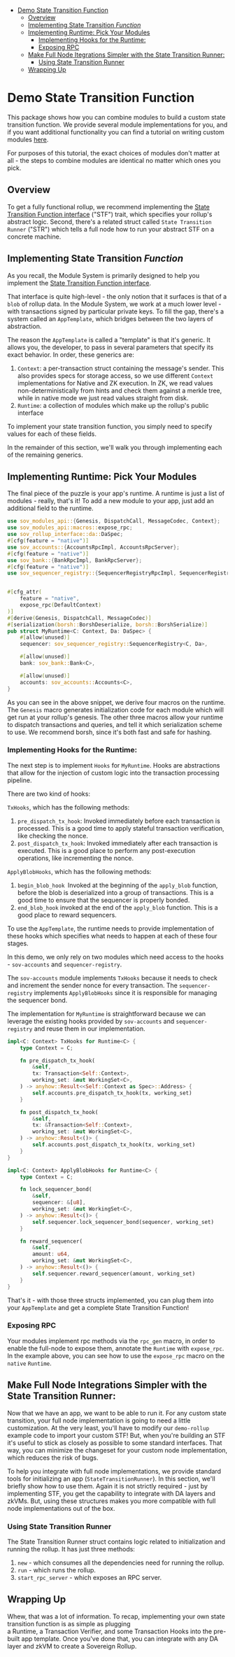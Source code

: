 <!-- START doctoc generated TOC please keep comment here to allow auto update -->
<!-- DON'T EDIT THIS SECTION, INSTEAD RE-RUN doctoc TO UPDATE -->

- [Demo State Transition Function](#demo-state-transition-function)
  - [Overview](#overview)
  - [Implementing State Transition _Function_](#implementing-state-transition-_function_)
  - [Implementing Runtime: Pick Your Modules](#implementing-runtime-pick-your-modules)
    - [Implementing Hooks for the Runtime:](#implementing-hooks-for-the-runtime)
    - [Exposing RPC](#exposing-rpc)
  - [Make Full Node Itegrations Simpler with the State Transition Runner:](#make-full-node-itegrations-simpler-with-the-state-transition-runner)
    - [Using State Transition Runner](#using-state-transition-runner)
  - [Wrapping Up](#wrapping-up)

<!-- END doctoc generated TOC please keep comment here to allow auto update -->

# Demo State Transition Function

This package shows how you can combine modules to build a custom state transition function. We provide several module implementations
for you, and if you want additional functionality you can find a tutorial on writing custom modules [here](../simple-nft-module/README.md).

For purposes of this tutorial, the exact choices of modules don't matter at all - the steps to combine modules are identical
no matter which ones you pick.

## Overview

To get a fully functional rollup, we recommend implementing the [State Transition Function
interface](../../rollup-interface/specs/interfaces/stf.md) ("STF")  trait, which specifies your rollup's abstract logic. Second, there's
a related struct called `State Transition Runner` ("STR") which tells a full node how to run your abstract STF on a concrete machine.

## Implementing State Transition _Function_

As you recall, the Module System is primarily designed to help you implement the [State Transition Function
interface](../../rollup-interface/specs/interfaces/stf.md).

That interface is quite high-level - the only notion
that it surfaces is that of a `blob` of rollup data. In the Module System, we work at a much lower level - with
transactions signed by particular private keys. To fill the gap, there's a system called an `AppTemplate`, which
bridges between the two layers of abstraction.

The reason the `AppTemplate` is called a "template" is that it's generic. It allows you, the developer, to pass in
several parameters that specify its exact behavior. In order, these generics are:

1. `Context`: a per-transaction struct containing the message's sender. This also provides specs for storage access, so we use different `Context`
   implementations for Native and ZK execution. In ZK, we read values non-deterministically from hints and check them against a merkle tree, while in
   native mode we just read values straight from disk.
2. `Runtime`: a collection of modules which make up the rollup's public interface

To implement your state transition function, you simply need to specify values for each of these fields.

In the remainder of this section, we'll walk you through implementing each of the remaining generics.

## Implementing Runtime: Pick Your Modules

The final piece of the puzzle is your app's runtime. A runtime is just a list of modules - really, that's it! To add a new
module to your app, just add an additional field to the runtime.

```rust
use sov_modules_api::{Genesis, DispatchCall, MessageCodec, Context};
use sov_modules_api::macros::expose_rpc;
use sov_rollup_interface::da::DaSpec;
#[cfg(feature = "native")]
use sov_accounts::{AccountsRpcImpl, AccountsRpcServer};
#[cfg(feature = "native")]
use sov_bank::{BankRpcImpl, BankRpcServer};
#[cfg(feature = "native")]
use sov_sequencer_registry::{SequencerRegistryRpcImpl, SequencerRegistryRpcServer};


#[cfg_attr(
    feature = "native",
    expose_rpc(DefaultContext)
)]
#[derive(Genesis, DispatchCall, MessageCodec)]
#[serialization(borsh::BorshDeserialize, borsh::BorshSerialize)]
pub struct MyRuntime<C: Context, Da: DaSpec> {
    #[allow(unused)]
    sequencer: sov_sequencer_registry::SequencerRegistry<C, Da>,

    #[allow(unused)]
    bank: sov_bank::Bank<C>,

    #[allow(unused)]
    accounts: sov_accounts::Accounts<C>,
}
```

As you can see in the above snippet, we derive four macros on the runtime. The `Genesis` macro generates
initialization code for each module which will get run at your rollup's genesis. The other three macros
allow your runtime to dispatch transactions and queries, and tell it which serialization scheme to use.
We recommend borsh, since it's both fast and safe for hashing.

### Implementing Hooks for the Runtime:

The next step is to implement `Hooks` for `MyRuntime`. Hooks are abstractions that allow for the injection of custom logic into the transaction processing pipeline.

There are two kind of hooks:

`TxHooks`, which has the following methods:

1. `pre_dispatch_tx_hook`: Invoked immediately before each transaction is processed. This is a good time to apply stateful transaction verification, like checking the nonce.
2. `post_dispatch_tx_hook`: Invoked immediately after each transaction is executed. This is a good place to perform any post-execution operations, like incrementing the nonce.

`ApplyBlobHooks`, which has the following methods:

1. `begin_blob_hook `Invoked at the beginning of the `apply_blob` function, before the blob is deserialized into a group of transactions. This is a good time to ensure that the sequencer is properly bonded.
2. `end_blob_hook` invoked at the end of the `apply_blob` function. This is a good place to reward sequencers.

To use the `AppTemplate`, the runtime needs to provide implementation of these hooks which specifies what needs to happen at each of these four stages.

In this demo, we only rely on two modules which need access to the hooks - `sov-accounts` and `sequencer-registry`.

The `sov-accounts` module implements `TxHooks` because it needs to check and increment the sender nonce for every transaction.
The `sequencer-registry` implements `ApplyBlobHooks` since it is responsible for managing the sequencer bond.

The implementation for `MyRuntime` is straightforward because we can leverage the existing hooks provided by `sov-accounts` and `sequencer-registry` and reuse them in our implementation.

```Rust
impl<C: Context> TxHooks for Runtime<C> {
    type Context = C;

    fn pre_dispatch_tx_hook(
        &self,
        tx: Transaction<Self::Context>,
        working_set: &mut WorkingSet<C>,
    ) -> anyhow::Result<<Self::Context as Spec>::Address> {
        self.accounts.pre_dispatch_tx_hook(tx, working_set)
    }

    fn post_dispatch_tx_hook(
        &self,
        tx: &Transaction<Self::Context>,
        working_set: &mut WorkingSet<C>,
    ) -> anyhow::Result<()> {
        self.accounts.post_dispatch_tx_hook(tx, working_set)
    }
}
```

```Rust
impl<C: Context> ApplyBlobHooks for Runtime<C> {
    type Context = C;

    fn lock_sequencer_bond(
        &self,
        sequencer: &[u8],
        working_set: &mut WorkingSet<C>,
    ) -> anyhow::Result<()> {
        self.sequencer.lock_sequencer_bond(sequencer, working_set)
    }

    fn reward_sequencer(
        &self,
        amount: u64,
        working_set: &mut WorkingSet<C>,
    ) -> anyhow::Result<()> {
        self.sequencer.reward_sequencer(amount, working_set)
    }
}
```

That's it - with those three structs implemented, you can plug them into your `AppTemplate` and get a
complete State Transition Function!

### Exposing RPC

Your modules implement rpc methods via the `rpc_gen` macro, in order to enable the full-node to expose them, annotate the `Runtime` with `expose_rpc`.
In the example above, you can see how to use the `expose_rpc` macro on the `native` `Runtime`.

## Make Full Node Integrations Simpler with the State Transition Runner:

Now that we have an app, we want to be able to run it. For any custom state transition, your full node implementation is going to need a little
customization. At the very least, you'll have to modify our `demo-rollup` example code
to import your custom STF! But, when you're building an STF it's useful to stick as closely as possible to some standard interfaces.
That way, you can minimize the changeset for your custom node implementation, which reduces the risk of bugs.

To help you integrate with full node implementations, we provide standard tools for initializing an app (`StateTransitionRunner`). In this section, we'll briefly show how to use them. Again it is not strictly
required - just by implementing STF, you get the capability to integrate with DA layers and zkVMs. But, using these structures
makes you more compatible with full node implementations out of the box.

### Using State Transition Runner

The State Transition Runner struct contains logic related to initialization and running the rollup. It has just three methods:

1. `new` - which consumes all the dependencies need for running the rollup.
2. `run` - which runs the rollup.
3. `start_rpc_server` - which exposes an RPC server.


## Wrapping Up

Whew, that was a lot of information. To recap, implementing your own state transition function is as simple as plugging  
a Runtime, a Transaction Verifier, and some Transaction Hooks into the pre-built app template. Once you've done that,
you can integrate with any DA layer and zkVM to create a Sovereign Rollup.
